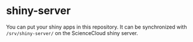 # shiny-server

You can put your shiny apps in this repository. It can be synchronized with `/srv/shiny-server/` on the ScienceCloud shiny server.

